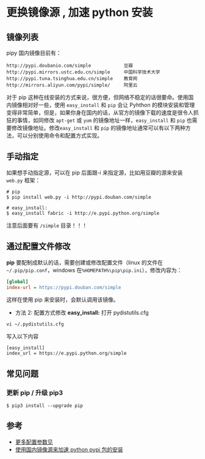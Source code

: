 # 更换镜像源 , 加速 python 安装

## 镜像列表

pipy 国内镜像目前有：

```
http://pypi.doubanio.com/simple            豆瓣
http://pypi.mirrors.ustc.edu.cn/simple     中国科学技术大学
http://pypi.tuna.tsinghua.edu.cn/simple    教育网
http://mirrors.aliyun.com/pypi/simple/     阿里云
```

对于 pip 这种在线安装的方式来说，很方便，但网络不稳定的话很要命。使用国内镜像相对好一些，使用 `easy_install` 和 `pip` 会让 Pyhthon 的模块安装和管理变得非常简单，但是，如果你身在国内的话，从官方的镜像下载的速度是很令人抓狂的事情，如同修改 `apt-get` 或 `yum` 的镜像地址一样，`easy_install` 和 `pip` 也需要修改镜像地址。修改`easy_install` 和 `pip` 的镜像地址通常可以有以下两种方法，可以分别使用命令和配置方式实现。

## 手动指定

如果想手动指定源，可以在 pip 后面跟-i 来指定源，比如用豆瓣的源来安装 `web.py` 框架：

```
# pip
$ pip install web.py -i http://pypi.douban.com/simple

# easy_install:
$ easy_install fabric -i http://e.pypi.python.org/simple
```

注意后面要有 `/simple` 目录！！！

## 通过配置文件修改

**pip**
要配制成默认的话，需要创建或修改配置文件（linux 的文件在 `~/.pip/pip.conf`，windows 在`%HOMEPATH%\pip\pip.ini`），修改内容为：

```ini
[global]
index-url = https://pypi.douban.com/simple
```

这样在使用 pip 来安装时，会默认调用该镜像。

-   方法 2: 配置方式修改
    **easy_install:**
    打开 pydistutils.cfg

```
vi ~/.pydistutils.cfg
```

写入以下内容

```
[easy_install]
index_url = https://e.pypi.python.org/simple
```

## 常见问题

### 更新 pip / 升级 pip3

```
$ pip3 install --upgrade pip
```

## 参考

-   [更多配置参数见](https://pip.pypa.io/en/latest/user_guide/#configuration)
-   [使用国内镜像源来加速 python pypi 包的安装](http://topmanopensource.iteye.com/blog/2004853)

